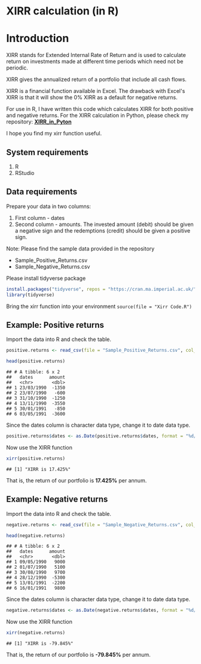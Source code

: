 XIRR calculation (in R)
=======================

Introduction
============

XIRR stands for Extended Internal Rate of Return and is used to calculate return on investments made at different time periods which need not be periodic.

XIRR gives the annualized return of a portfolio that include all cash flows.

XIRR is a financial function available in Excel. The drawback with Excel's XIRR is that it will show the 0% XIRR as a default for negative returns.

For use in R, I have written this code which calculates XIRR for both positive and negative returns. For the XIRR calculation in Python, please check my repository: [**XIRR_in_Pyton**](https://github.com/SunilVeeravalli/XIRR_in_Python)

I hope you find my xirr function useful.

System requirements
-------------------

1.  R
2.  RStudio

Data requirements
-----------------

Prepare your data in two columns:
1. First column - dates
2. Second column - amounts. The invested amount (debit) should be given a negative sign and the redemptions (credit) should be given a positive sign.

Note: Please find the sample data provided in the repository

-   Sample\_Positive\_Returns.csv
-   Sample\_Negative\_Returns.csv

Please install tidyverse package

``` r
install.packages("tidyverse", repos = "https://cran.ma.imperial.ac.uk/") 
library(tidyverse)
```

Bring the xirr function into your environment
`source(file = "Xirr Code.R")`

Example: Positive returns
-------------------------

Import the data into R and check the table.

``` r
positive.returns <- read_csv(file = "Sample_Positive_Returns.csv", col_names = TRUE)
```

``` r
head(positive.returns)
```

    ## # A tibble: 6 x 2
    ##   dates      amount
    ##   <chr>       <dbl>
    ## 1 23/03/1990  -1350
    ## 2 23/07/1990   -600
    ## 3 31/10/1990  -1250
    ## 4 13/11/1990  -3550
    ## 5 30/01/1991   -850
    ## 6 03/05/1991  -3600

Since the dates column is character data type, change it to date data type.

``` r
positive.returns$dates <- as.Date(positive.returns$dates, format = "%d/%m/%Y")
```

Now use the XIRR function

``` r
xirr(positive.returns)
```

    ## [1] "XIRR is 17.425%"

That is, the return of our portfolio is **17.425%** per annum.

Example: Negative returns
-------------------------

Import the data into R and check the table.

``` r
negative.returns <- read_csv(file = "Sample_Negative_Returns.csv", col_names = TRUE)
```

``` r
head(negative.returns)
```

    ## # A tibble: 6 x 2
    ##   dates      amount
    ##   <chr>       <dbl>
    ## 1 09/05/1990   9000
    ## 2 01/07/1990   5100
    ## 3 30/08/1990   9700
    ## 4 28/12/1990  -5300
    ## 5 13/01/1991  -2200
    ## 6 16/01/1991   9800

Since the dates column is character data type, change it to date data type.

``` r
negative.returns$dates <- as.Date(negative.returns$dates, format = "%d/%m/%Y")
```

Now use the XIRR function

``` r
xirr(negative.returns)
```

    ## [1] "XIRR is -79.845%"

That is, the return of our portfolio is **-79.845%** per annum.
